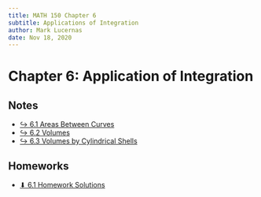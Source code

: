 ```yaml
---
title: MATH 150 Chapter 6
subtitle: Applications of Integration
author: Mark Lucernas
date: Nov 18, 2020
---
```



# Chapter 6: Application of Integration

## Notes

- [↪ 6.1 Areas Between Curves](ch-6-1)
- [↪ 6.2 Volumes](ch-6-2)
- [↪ 6.3 Volumes by Cylindrical Shells](ch-6-3)

## Homeworks

- [⬇ 6.1 Homework Solutions](file:../../../../../files/fall-2020/MATH-150/homeworks/6.1_homework.pdf)

